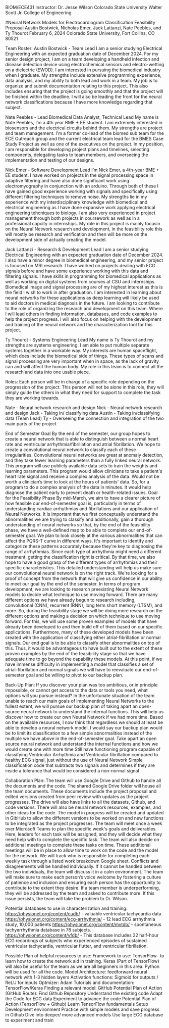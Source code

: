 BIOM/ECE431
Instructor: Dr. Jesse Wilson
Colorado State University
Walter Scott Jr. College of Engineering


#Neural Network Models for Electrocardiogram Classification
Feasibility Proposal
Austin Bostwick, Nicholas Emer, Jack Lattanzi, Nate Peebles, and Ty Thourot
February 6, 2024
Colorado State University, Fort Collins, CO 80521





Team Roster:
Austin Bostwick - Team Lead
I am a senior studying Electrical Engineering with an expected graduation date of December 2024. For my senior design project, I am on a team developing a handheld infection and disease detection device using electrochemical sensors and electro-wetting on a dielectric (EWOD). I am interested in pursuing the biomedical industry when I graduate. My strengths include extensive programming experience, data analysis, and my ability to both lead and work in a team. 
	My job is to organize and submit documentation relating to this project. This also includes ensuring that the project is going smoothly and that the project will be finished within the deadline. I will also be leading the front for the neural network classifications because I have more knowledge regarding that subject. 

Nate Peebles - Lead Biomedical Data Analyst, Technical Lead
My name is Nate Peebles, I’m a 4th year BME + EE student. I am extremely interested in biosensors and the electrical circuits behind them. My strengths are project and team management. I'm a former co-lead of the biomed sub team for the ECE Outreach group and the current electrical team lead for the BMES Case Study Project as well as one of the executives on the project. In my position, I am responsible for developing project plans and timelines, selecting components, delegating tasks to team members, and overseeing the implementation and testing of our designs.

Nick Emer - Software Development Lead
	I’m Nick Emer, a 4th-year BME + EE student. I have worked on projects in the signal processing space in adaptive filtering and have also done significant work using electromyography in conjunction with an arduino. Through both of these I have gained good experience working with signals and specifically using different filtering techniques to remove noise. My strengths lie in my experience with my interdisciplinary knowledge with biomedical and electrical engineering as I have done expansive work applying electrical engineering tehcniques to biology. I am also very experienced in project management through both projects in coursework as well as in a professional capcity in internships. My role in this project is mainly focusin on the Neural Network research and development, in the feasibility role this will mostly be research and verification and then will be more on the development side of actually creating the model. 

Jack Lattanzi - Research & Development Lead 
	I am a senior studying Electrical Engineering with an expected graduation date of December 2024. I also have a minor degree in biomedical engineering, and my senior project is focused on MRI research. I have worked on projects dealing with ECG signals before and have some experience working with this data and filtering signals. I have skills in programming for biomedical applications as well as working on digital systems from courses at CSU and internships.  Biomedical image and signal processing are of my highest interest as this is the field I wish to work in after graduation. I am interested in learning about neural networks for these applications as deep learning will likely be used to aid doctors in medical diagnosis in the future. I am looking to contribute to the role of organizing the research and development on this team. Where I will lead others in finding information, databases, and code examples to help the project progress. I will also focus on helping with the development and training of the neural network and the characterization tool for this project. 

Ty Thourot -  Systems Engineering Lead
My name is Ty Thourot and my strengths are systems engineering. I am able to put multiple separate systems together in a workable way. My interests are human spaceflight, which does include the biomedical side of things. These types of scans and signal processing are very important when in space, as the lack of gravity can and will affect the human body. My role in this team is to connect all the research and data into one usable piece.

Roles:
Each person will be in charge of a specific role depending on the progression of the project. This person will not be alone in this role, they will simply guide the others in what they need for support to complete the task they are working towards. 

Nate -  Neural network research and design
Nick - Neural network research and design
Jack - Taking in/ classifying data 
Austin - Taking in/classifying data (Team Lead)
Ty - Overseeing the connection and integration of the two main parts of the project

End of Semester Goal
	By the end of the semester, our group hopes to create a neural network that is able to distinguish between a normal heart rate and ventricular arrhythmia/fibrillation and atrial fibrillation. We hope to create a convolutional neural network to classify each of these irregularities. Convolutional neural networks are great at anomaly detection, and they take fewer learning parameters than a fully linked neural network. This program will use publicly available data sets to train the weights and learning parameters. 
	This program would allow clinicians to take a patient's heart rate signal and receive a complex analysis of the data. Would not be worth a clinician’s time to look at the hours of patients' data. So, for a program to do a complex analysis of the data in minutes. It would help diagnose the patient early to prevent death or health-related issues. 
Goal for the Feasibility Phase
	By mid-March, we aim to have a clearer picture of how feasible our end-of-semester goal is, particularly in terms of understanding cardiac arrhythmias and fibrillations and our application of Neural Networks. It is important that we first conceptually understand the abnormalities we are trying to classify and additionally, gain a thorough understanding of neural networks so that, by the end of the feasibility phase, we have a well-defined map to be able to complete our end-of-semester goal.
We plan to look closely at the various abnormalities that can affect the PQRS-T curve in different ways. It's important to identify and categorize these patterns accurately because they're key to diagnosing the range of arrhythmias. Since each type of arrhythmia might need a different treatment, getting the classification right is critical. By that time, we also hope to have a good grasp of the different types of arrhythmias and their specific characteristics. This detailed understanding will help us make sure our convolutional neural network is on the right track. We're looking for a proof of concept from the network that will give us confidence in our ability to meet our goal by the end of the semester.
In terms of program development, we are looking to research preexisting Neural Network models to decide what technique to use moving forward. There are many different options we have already begun to research including, convolutional (CNN), recurrent (RNN), long term short memory (LTSM), and more. So, during the feasibility stage we will be doing more research on the different options and making a decision on which technique to use moving forward. For this, we will use some proven examples of models that have already been developed to and then build off of them based on our specific applications. Furthermore, many of these developed models have been created with the application of classifying either atrial-fibrillation or normal signals. Our end goal is to be able to classify other abnormalities on top of this. Thus, it would be advantageous to have built out to the extent of these proven examples by the end of the feasibility stage so that we have adequate time to go beyond the capability these models. At this point, if we have immense difficulty in implementing a model that classifies a set of atrial-fibrillation and normal signals we will have to reevaluate our end-of-semester goal and be willing to pivot to our backup plan.



Back-Up Plan:
If you discover your plan was too ambitious, or in principle impossible, or cannot get access to the data or tools you need, what options will you pursue instead?
In the unfortunate situation of the team unable to reach our main goals of implementing Neural Networks to the fullest extent, we will pursue our backup plan of taking apart an open-source neural network to understand the internal functions. This will help us discover how to create our own Neural Network if we had more time. 
Based on the available resources, I now think that regardless we should at least be able to develop a neural network model. I would say our backup plan would be to limit its classification to a few simple abnormalities instead of the multiple we have above in the end-of-semester goal. 
Take apart an open source neural network and understand the internal functions and how we would create one with more time
Still have functioning program capable of classifying Ventricular Arrhythmia and Ventricular fibrillation compared to healthy ECG signal, just without the use of Neural Network
Simple classification code that subtracts two signals and determines if they are inside a tolerance that would be considered a non-normal signal


Collaboration Plan:
The team will use Google Drive and Github to handle all the documents and the code. The shared Google Drive folder will house all the team documents. These documents include the project proposal and edited versions created from peer review with updates as the project progresses. The drive will also have links to all the datasets, Github, and code versions. There will also be neural network resources, examples, and other ideas for the code. The model in progress will be created and updated in GibHub to allow the different versions to be worked on and new functions to be integrated as the project progresses. 
The team will meet once a week over Microsoft Teams to plan the specific week's goals and deliverables. Here, leaders for each task will be assigned, and they will decide what they need help with to complete the specific task. The team will also decide on additional meetings to complete these tasks on time. These additional meetings will be in place to allow time to work on the code and the model for the network. We will track who is responsible for completing each weekly task through a listed work breakdown Google sheet. Conflicts and disagreements will be handled individually. If it cannot be handled between the two individuals, the team will discuss it in a calm environment. The team will make sure to make each person’s voice welcome by fostering a culture of patience and inclusion and ensuring each person has the opportunity to contribute to the extent they desire. If a team member is underperforming, they will be addressed by the team and asked to contribute more. If this issue persists, the team will take the problem to Dr. Wilson.

Potential databases to use in characterization and training:
https://physionet.org/content/cudb/ - valuable ventricular tachycardia data
https://physionet.org/content/ecg-arrhythmia/ - 12 lead ECG arrhythmia study, 10,000 patients
https://physionet.org/content/mvtdb/ - spontaneous tachyarrhythmia database in 78 subjects. https://physionet.org/content/vfdb/  -  This database includes 22 half-hour ECG recordings of subjects who experienced episodes of sustained ventricular tachycardia, ventricular flutter, and ventricular fibrillation.

Possible Plan of helpful resources to use:
Framework to use:
 TensorFlow- to learn how to create the network aid in training. 
Keras (Part of TensorFlow) will also be useful for the team as we are all beginners in this area.
Python will be used for all the code. 
Model Architecture: feedforward neural network with 1-3 hidden layers
Activation functions: Sigmoid for outputs / ReLU for inputs
Optmizer: Adam
Tutorials and documentation: TensorFlow/Keras
Finding a relevant model: GitHub
Potential Plan of Action (GitHub Route):
Find Github Repository
Understand the existing code
Adapt the Code for ECG data
Experiment to advance the code
Potential Plan of Action (TensorFlow + Github)
Learn TensorFlow fundamentals
Setup Development environment
Practice with simple models and save progress in Github
Dive into deeper/ more advanced models
Use large ECG database to experiment and train


